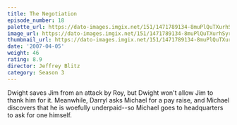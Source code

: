 ```yaml
---
title: The Negotiation
episode_number: 18
palette_url: https://dato-images.imgix.net/151/1471789134-8muPlQuTXurhSyrV8HnqQcXfatY.jpg?ixlib=rb-1.1.0&ch=DPR%2CWidth&auto=enhance&palette=json
image_url: https://dato-images.imgix.net/151/1471789134-8muPlQuTXurhSyrV8HnqQcXfatY.jpg?ixlib=rb-1.1.0&ch=DPR%2CWidth&auto=compress%2Cformat&w=500
thumbnail_url: https://dato-images.imgix.net/151/1471789134-8muPlQuTXurhSyrV8HnqQcXfatY.jpg?ixlib=rb-1.1.0&ch=DPR%2CWidth&auto=enhance&w=500&h=280&fit=crop&fm=jpg
date: '2007-04-05'
weight: 46
rating: 8.9
director: Jeffrey Blitz
category: Season 3
---
```


Dwight saves Jim from an attack by Roy, but Dwight won't allow Jim to thank him for it. Meanwhile, Darryl asks Michael for a pay raise, and Michael discovers that he is woefully underpaid--so Michael goes to headquarters to ask for one himself.